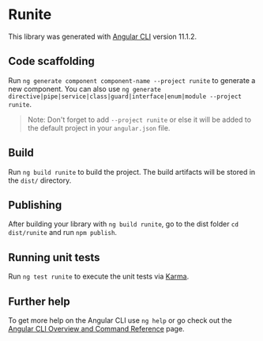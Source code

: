 # Runite

This library was generated with [Angular CLI](https://github.com/angular/angular-cli) version 11.1.2.

## Code scaffolding

Run `ng generate component component-name --project runite` to generate a new component. You can also
use `ng generate directive|pipe|service|class|guard|interface|enum|module --project runite`.
> Note: Don't forget to add `--project runite` or else it will be added to the default project in your `angular.json` file.

## Build

Run `ng build runite` to build the project. The build artifacts will be stored in the `dist/` directory.

## Publishing

After building your library with `ng build runite`, go to the dist folder `cd dist/runite` and run `npm publish`.

## Running unit tests

Run `ng test runite` to execute the unit tests via [Karma](https://karma-runner.github.io).

## Further help

To get more help on the Angular CLI use `ng help` or go check out
the [Angular CLI Overview and Command Reference](https://angular.io/cli) page.
